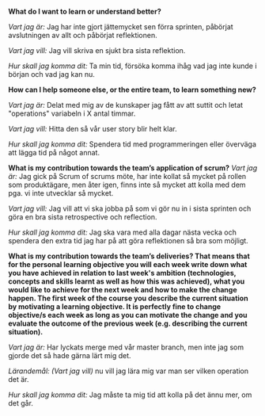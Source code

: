 **What do I want to learn or understand better?**

*Vart jag är:* 
Jag har inte gjort jättemycket sen förra sprinten, påbörjat avslutningen av allt och påbörjat reflektionen. 

*Vart jag vill:*
Jag vill skriva en sjukt bra sista reflektion.

*Hur skall jag komma dit:*
Ta min tid, försöka komma ihåg vad jag inte kunde i början och vad jag kan nu. 

**How can I help someone else, or the entire team, to learn something new?**

*Vart jag är:*
Delat med mig av de kunskaper jag fått av att suttit och letat "operations" variabeln i X antal timmar. 

*Vart jag vill:*
Hitta den så vår user story blir helt klar. 

*Hur skall jag komma dit:*
Spendera tid med programmeringen eller överväga att lägga tid på något annat. 

**What is my contribution towards the team’s application of scrum?**
*Vart jag är:*
Jag gick på Scrum of scrums möte, har inte kollat så mycket på rollen som produktägare, men åter igen, finns inte så mycket att kolla med dem pga. vi inte utvecklar så mycket. 

*Vart jag vill:*
Jag vill att vi ska jobba på som vi gör nu in i sista sprinten och göra en bra sista retrospective och reflection. 

*Hur skall jag komma dit:*
Jag ska vara med alla dagar nästa vecka och spendera den extra tid jag har på att göra reflektionen så bra som möjligt. 

**What is my contribution towards the team’s deliveries? That means that for the personal learning objective you will each week write down what you have achieved in relation to last week's ambition (technologies, concepts and skills learnt as well as how this was achieved), what you would like to achieve for the next week and how to make the change happen. The first week of the course you describe the current situation by motivating a learning objective. It is perfectly fine to change objective/s each week as long as you can motivate the change and you evaluate the outcome of the previous week (e.g. describing the current situation).**

*Vart jag är:* Har lyckats merge med vår master branch, men inte jag som gjorde det så hade gärna lärt mig det. 

*Lärandemål: (Vart jag vill)* nu vill jag lära mig var man ser vilken operation det är. 

*Hur skall jag komma dit:* Jag måste ta mig tid att kolla på det ännu mer, om det går. 
